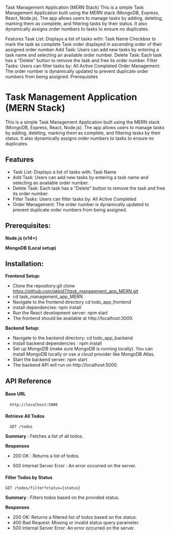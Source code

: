 Task Management Application (MERN Stack)
This is a simple Task Management Application built using the MERN stack (MongoDB, Express, React, Node.js). The app allows users to manage tasks by adding, deleting, marking them as complete, and filtering tasks by their status. It also dynamically assigns order numbers to tasks to ensure no duplicates.

Features
Task List: Displays a list of tasks with:
Task Name
Checkbox to mark the task as complete
Task order displayed in ascending order of their assigned order number
Add Task: Users can add new tasks by entering a task name and selecting an available order number.
Delete Task: Each task has a "Delete" button to remove the task and free its order number.
Filter Tasks: Users can filter tasks by:
All
Active
Completed
Order Management: The order number is dynamically updated to prevent duplicate order numbers from being assigned.
Prerequisites
# Task Management Application (MERN Stack)

This is a simple Task Management Application built using the MERN stack (MongoDB, Express, React, Node.js). The app allows users to manage tasks by adding, deleting, marking them as complete, and filtering tasks by their status. It also dynamically assigns order numbers to tasks to ensure no duplicates.





## Features

- Task List: Displays a list of tasks with: Task Name
- Add Task: Users can add new tasks by entering a task name and selecting an available order number.
- Delete Task: Each task has a "Delete" button to remove the task and free its order number.
- Filter Tasks: Users can filter tasks by: All Active Completed
- Order Management: The order number is dynamically updated to prevent duplicate order numbers from being assigned.




## Prerequisites:

**Node.js (v14+)** 

**MongoDB (Local setup)** 


## Installation:

**Frontend Setup:**
- Clone the repository:git clone https://github.com/akkid7/task_management_app_MERN.git
- cd task_management_app_MERN
- Navigate to the frontend directory cd todo_app_frontend
- install dependencies: npm install
- Run the React development server: npm start
- The frontend should be available at http://localhost:3000.

**Backend Setup:**
- Navigate to the backend directory: cd todo_app_backend
- Install backend dependencies : npm install
- Set up MongoDB (make sure MongoDB is running locally). You can install MongoDB locally or use a cloud provider like MongoDB Atlas.
- Start the backend server: npm start
- The backend API will run on http://localhost:5000.



## API Reference

#### Base URL

```http
  http://localhost:5000
```

#### Retrieve All Todos

```http
  GET /todos
```

**Summary** : 
Fetches a list of all todos.


**Responses**

- 200 OK : Returns a list of todos.
 
- 500 Internal Server Error : An error occurred on the server.


####  Filter Todos by Status

```http
GET /todos/filter?status={status}
```

**Summary** : 
Filters todos based on the provided status.

**Responses**
- 200 OK: Returns a filtered list of todos based on the status.
- 400 Bad Request: Missing or invalid status query parameter.
- 500 Internal Server Error: An error occurred on the server.
